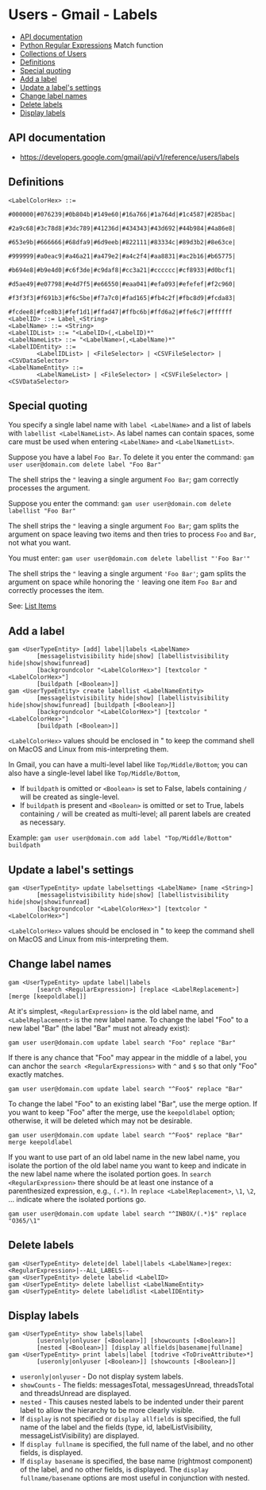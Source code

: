 # Users - Gmail - Labels
- [API documentation](#api-documentation)
- [Python Regular Expressions](Python-Regular-Expressions) Match function
- [Collections of Users](Collections-of-Users)
- [Definitions](#definitions)
- [Special quoting](#special-quoting)
- [Add a label](#add-a-label)
- [Update a label's settings](#update-a-labels-settings)
- [Change label names](#change-label-names)
- [Delete labels](#delete-labels)
- [Display labels](#display-labels)

## API documentation
* https://developers.google.com/gmail/api/v1/reference/users/labels

## Definitions
```
<LabelColorHex> ::=
        #000000|#076239|#0b804b|#149e60|#16a766|#1a764d|#1c4587|#285bac|
        #2a9c68|#3c78d8|#3dc789|#41236d|#434343|#43d692|#44b984|#4a86e8|
        #653e9b|#666666|#68dfa9|#6d9eeb|#822111|#83334c|#89d3b2|#8e63ce|
        #999999|#a0eac9|#a46a21|#a479e2|#a4c2f4|#aa8831|#ac2b16|#b65775|
        #b694e8|#b9e4d0|#c6f3de|#c9daf8|#cc3a21|#cccccc|#cf8933|#d0bcf1|
        #d5ae49|#e07798|#e4d7f5|#e66550|#eaa041|#efa093|#efefef|#f2c960|
        #f3f3f3|#f691b3|#f6c5be|#f7a7c0|#fad165|#fb4c2f|#fbc8d9|#fcda83|
        #fcdee8|#fce8b3|#fef1d1|#ffad47|#ffbc6b|#ffd6a2|#ffe6c7|#ffffff
<LabelID> ::= Label_<String>
<LabelName> ::= <String>
<LabelIDList> ::= "<LabelID>(,<LabelID)*"
<LabelNameList> ::= "<LabelName>(,<LabelName)*"
<LabelIDEntity> ::=
        <LabelIDList> | <FileSelector> | <CSVFileSelector> | <CSVDataSelector>
<LabelNameEntity> ::=
        <LabelNameList> | <FileSelector> | <CSVFileSelector> | <CSVDataSelector>
```
## Special quoting
You specify a single label name with `label <LabelName>` and a list of labels with `labellist <LabelNameList>`.
As label names can contain spaces, some care must be used when entering `<LabelName>` and `<LabelNametList>`.

Suppose you have a label `Foo Bar`. To delete it you enter the command: `gam user user@domain.com delete label "Foo Bar"`

The shell strips the `"` leaving a single argument `Foo Bar`; gam correctly processes the argument.

Suppose you enter the command: `gam user user@domain.com delete labellist "Foo Bar"`

The shell strips the `"` leaving a single argument `Foo Bar`; gam splits the argument on space leaving two items and then tries to process `Foo` and `Bar`, not what you want.

You must enter: `gam user user@domain.com delete labellist "'Foo Bar'"`

The shell strips the `"` leaving a single argument `'Foo Bar'`; gam splits the argument on space while honoring the `'` leaving one item `Foo Bar` and correctly processes the item.

See: [List Items](List-Items)

## Add a label
```
gam <UserTypeEntity> [add] label|labels <LabelName>
        [messagelistvisibility hide|show] [labellistvisibility hide|show|showifunread]
        [backgroundcolor "<LabelColorHex>"] [textcolor "<LabelColorHex>"]
        [buildpath [<Boolean>]] 
gam <UserTypeEntity> create labellist <LabelNameEntity>
        [messagelistvisibility hide|show] [labellistvisibility hide|show|showifunread] [buildpath [<Boolean>]]
        [backgroundcolor "<LabelColorHex>"] [textcolor "<LabelColorHex>"]
        [buildpath [<Boolean>]]
```
`<LabelColorHex>` values should be enclosed in " to keep the command shell on MacOS and Linux from mis-interpreting them.

In Gmail, you can have a multi-level label like `Top/Middle/Bottom`; you can also have a single-level label like `Top/Middle/Bottom`,
* If `buildpath` is omitted or `<Boolean>` is set to False, labels containing `/` will be created as single-level.
* If `buildpath` is present and `<Boolean>` is omitted or set to True, labels containing `/` will be created as multi-level;
all parent labels are created as necessary.

Example: `gam user user@domain.com add label "Top/Middle/Bottom" buildpath`

## Update a label's settings
```
gam <UserTypeEntity> update labelsettings <LabelName> [name <String>]
        [messagelistvisibility hide|show] [labellistvisibility hide|show|showifunread]
        [backgroundcolor "<LabelColorHex>"] [textcolor "<LabelColorHex>"]
```
`<LabelColorHex>` values should be enclosed in " to keep the command shell on MacOS and Linux from mis-interpreting them.

## Change label names
```
gam <UserTypeEntity> update label|labels
        [search <RegularExpression>] [replace <LabelReplacement>] [merge [keepoldlabel]]
```
At it's simplest, `<RegularExpression>` is the old label name, and `<LabelReplacement>` is the new label name.
To change the label "Foo" to a new label "Bar" (the label "Bar" must not already exist):
```
gam user user@domain.com update label search "Foo" replace "Bar"
```
If there is any chance that "Foo" may appear in the middle of a label, you can anchor the `search <RegularExpressions>`
with `^` and `$` so that only "Foo" exactly matches.
```
gam user user@domain.com update label search "^Foo$" replace "Bar"
```
To change the label "Foo" to an existing label "Bar", use the merge option. If you want to keep "Foo" after the merge,
use the `keepoldlabel` option; otherwise, it will be deleted which may not be desirable.
```
gam user user@domain.com update label search "^Foo$" replace "Bar" merge keepoldlabel
```
If you want to use part of an old label name in the new label name, you isolate the portion of the old label name you want to keep
and indicate in the new label name where the isolated portion goes. In `search <RegularExpression>` there should be at least one instance of a
parenthesized expression, e.g., `(.*)`. In `replace <LabelReplacement>`, `\1`, `\2`, ... indicate where the isolated portions go.
```
gam user user@domain.com update label search "^INBOX/(.*)$" replace "O365/\1"
```
## Delete labels
```
gam <UserTypeEntity> delete|del label|labels <LabelName>|regex:<RegularExpression>|--ALL_LABELS--
gam <UserTypeEntity> delete labelid <LabelID>
gam <UserTypeEntity> delete labellist <LabelNameEntity>
gam <UserTypeEntity> delete labelidlist <LabelIDEntity>
```
## Display labels
```
gam <UserTypeEntity> show labels|label
        [useronly|onlyuser [<Boolean>]] [showcounts [<Boolean>]]
        [nested [<Boolean>]] [display allfields|basename|fullname]
gam <UserTypeEntity> print labels|label [todrive <ToDriveAttribute>*]
        [useronly|onlyuser [<Boolean>]] [showcounts [<Boolean>]]

```
* `useronly|onlyuser` - Do not display system labels.
* `showCounts` - The fields: messagesTotal, messagesUnread, threadsTotal and threadsUnread are displayed.
* `nested` - This causes nested labels to be indented under their parent label to allow the hierarchy to be more clearly visible.
* If `display` is not specified or `display allfields` is specified, the full name of the label and the fields (type, id, labelListVisibility, messageListVisibility) are displayed.
* If `display fullname` is specified, the full name of the label, and no other fields, is displayed.
* If `display basename` is specified, the base name (rightmost component) of the label, and no other fields, is displayed.
The `display fullname/basename` options are most useful in conjunction with nested.
